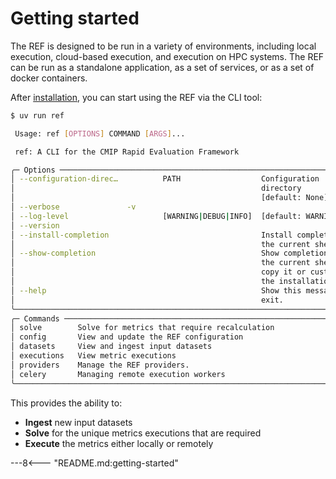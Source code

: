 # Getting started

The REF is designed to be run in a variety of environments, including local execution, cloud-based execution, and execution on HPC systems.
The REF can be run as a standalone application, as a set of services, or as a set of docker containers.

After [installation](./installation.md), you can start using the REF via the CLI tool:

```bash
$ uv run ref

 Usage: ref [OPTIONS] COMMAND [ARGS]...

 ref: A CLI for the CMIP Rapid Evaluation Framework

╭─ Options ────────────────────────────────────────────────────────────────────╮
│ --configuration-direc…          PATH                  Configuration          │
│                                                       directory              │
│                                                       [default: None]        │
│ --verbose               -v                                                   │
│ --log-level                     [WARNING|DEBUG|INFO]  [default: WARNING]     │
│ --version                                                                    │
│ --install-completion                                  Install completion for │
│                                                       the current shell.     │
│ --show-completion                                     Show completion for    │
│                                                       the current shell, to  │
│                                                       copy it or customize   │
│                                                       the installation.      │
│ --help                                                Show this message and  │
│                                                       exit.                  │
╰──────────────────────────────────────────────────────────────────────────────╯
╭─ Commands ───────────────────────────────────────────────────────────────────╮
│ solve        Solve for metrics that require recalculation                    │
│ config       View and update the REF configuration                           │
│ datasets     View and ingest input datasets                                  │
│ executions   View metric executions                                          │
│ providers    Manage the REF providers.                                       │
│ celery       Managing remote execution workers                               │
╰──────────────────────────────────────────────────────────────────────────────╯
```

This provides the ability to:

* **Ingest** new input datasets
* **Solve** for the unique metrics executions that are required
* **Execute** the metrics either locally or remotely


---8<--- "README.md:getting-started"
